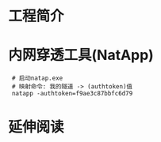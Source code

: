 # 工程简介

# 内网穿透工具(NatApp)
```shell
 # 启动natap.exe 
 # 映射命令: 我的隧道 -> (authtoken)值
 natapp -authtoken=f9ae3c87bbfc6d79
```

# 延伸阅读

